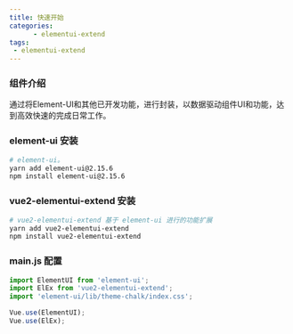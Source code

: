 ```yaml
---
title: 快速开始
categories:
      - elementui-extend
tags:
 - elementui-extend
---
```

### 组件介绍
通过将Element-UI和其他已开发功能，进行封装，以数据驱动组件UI和功能，达到高效快速的完成日常工作。


### element-ui 安装

``` bash
# element-ui。
yarn add element-ui@2.15.6
npm install element-ui@2.15.6
```

### vue2-elementui-extend 安装

``` bash
# vue2-elementui-extend 基于 element-ui 进行的功能扩展
yarn add vue2-elementui-extend
npm install vue2-elementui-extend

```

### main.js 配置
``` javascript
import ElementUI from 'element-ui';
import ElEx from 'vue2-elementui-extend';
import 'element-ui/lib/theme-chalk/index.css';

Vue.use(ElementUI);
Vue.use(ElEx);

```
